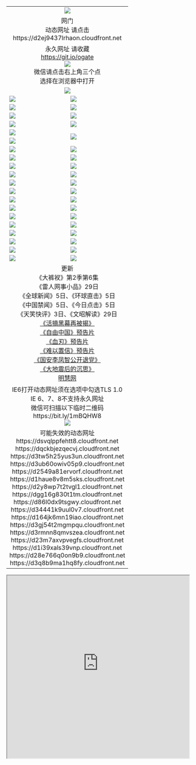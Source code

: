 ﻿<table>
  <tr></tr>
  <tr><td colspan=2 align=center><img src="https://cloud.githubusercontent.com/assets/11880933/13434984/f430fae2-e012-11e5-814f-c2df1e82b247.jpg" /></td></tr>
  <tr><td colspan=2 align=center>网门<br>动态网址 请点击
<br>https://d2ej9437lrhaon.cloudfront.net
    </td>
  </tr>
  <tr>
    <td colspan=2 align=center>永久网址 请收藏<br/><a href="https://git.io/ogate" target="_blank">https://git.io/ogate</a><br/><a href="https://d2ej9437lrhaon.cloudfront.net/Up/0WMGDL2.png" target="_blank"><img src="https://d2ej9437lrhaon.cloudfront.net/Up/0WMGD2.png"/></a>
    <br>微信请点击右上角三个点<br>选择在浏览器中打开<br></td>
  </tr>
  <tr>
    <td colspan=2 align=center><a href="https://d2ej9437lrhaon.cloudfront.net/ogUP.aspx?name=0oGate.apk" target="_blank"><img src="https://d2ej9437lrhaon.cloudfront.net/Up/0WMAZ.jpg" /></a></td>
  </tr>
  <tr>
    <td><a href="https://d2ej9437lrhaon.cloudfront.net/ogNice.aspx" target="_blank"><img src="https://d2ej9437lrhaon.cloudfront.net/Up/0WCYY.jpg" /></a></td>
    <td><a href="https://d2ej9437lrhaon.cloudfront.net/onCO.aspx?ob=600%E4%BA%8B%E7%89%A9&op=%E5%A2%9E%E5%88%A0%E6%94%B9&args=WH1~%23%E7%B1%BB%E5%9E%8B6%E6%96%B0%E9%97%BB%7c%23%E7%B1%BB%E5%9E%8B6%E8%AF%84%E8%AE%BA&mode=" target="_blank"><img src="https://d2ej9437lrhaon.cloudfront.net/Up/0WZTT.jpg" /></a></td> 
  </tr>
  <tr>
    <td><a href="https://d2ej9437lrhaon.cloudfront.net/ogDY.aspx" target="_blank"><img src="https://d2ej9437lrhaon.cloudfront.net/Up/0FK.jpg" /></a></td>
    <td><a href="https://d2ej9437lrhaon.cloudfront.net/ogST.aspx" target="_blank"><img src="https://d2ej9437lrhaon.cloudfront.net/Up/0ST.jpg" /></a></td> 
  </tr>
  <tr>
    <!--td rowspan=2><a href="https://d2ej9437lrhaon.cloudfront.net/ogUP.aspx?name=WJ.mp4&count=T:1,480P:1" target="_blank"><img src="https://d2ej9437lrhaon.cloudfront.net/Up/WJ.jpg" /></a></td-->
    <td><a href="https://d2ej9437lrhaon.cloudfront.net/ogUP.aspx?name=11DKC.mp4&count=T:2,2:6,1:16" target="_blank"><img src="https://d2ej9437lrhaon.cloudfront.net/Up/11DKC.jpg" /></a></td> 
    <td><div><a href="https://d2ej9437lrhaon.cloudfront.net/ogUP.aspx?name=LRWS.mp4&count=7B:8,6B:44,5A:10,5B:35,4A:14,4B:19,3A:10,3B:26,2A:16,2B:21,1A:23,1B:29&current=7B:8" target="_blank"><img src="https://d2ej9437lrhaon.cloudfront.net/Up/LRWS.jpg" /></a></td>
   </tr>
  <tr>
    <td><a href="https://d2ej9437lrhaon.cloudfront.net/ogUP.aspx?name=LRSH.mp4&count=W:13,2:10" target="_blank"><img src="https://d2ej9437lrhaon.cloudfront.net/Up/LRSH.jpg" /></a></td>
    <td><a href="https://d2ej9437lrhaon.cloudfront.net/ogNiceVedio.aspx" target="_blank"><img src="https://d2ej9437lrhaon.cloudfront.net/Up/TGKDY.jpg" /></a></td>
  </tr>
  <tr>
    <td><a href="https://d2ej9437lrhaon.cloudfront.net/ogUP.aspx?name=JQR.mp4&count=2" target="_blank"><img src="https://d2ej9437lrhaon.cloudfront.net/Up/JQR.jpg" /></a></td>   
    <td rowspan=2><a href="https://d2ej9437lrhaon.cloudfront.net/ogUP.aspx?name=JP.mp4&count=9" target="_blank"><img src="https://d2ej9437lrhaon.cloudfront.net/Up/JP.jpg" /></td>
  </tr>
  <tr>
    <td><a href="https://d2ej9437lrhaon.cloudfront.net/ogUP.aspx?name=WH.mp4" target="_blank"><img src="https://d2ej9437lrhaon.cloudfront.net/Up/WH.jpg" /></a></td>
  </tr>
  <tr>
    <td><a href="https://d2ej9437lrhaon.cloudfront.net/ogUP.aspx?name=SSZJ.mp4&count=SP:6,480P:9" target="_blank"><img src="https://d2ej9437lrhaon.cloudfront.net/Up/SSZJ.jpg" /></a></td>
    <td><a href="https://d2ej9437lrhaon.cloudfront.net/ogUP.aspx?name=ZY.mp4&count=2015:16" target="_blank"><img src="https://d2ej9437lrhaon.cloudfront.net/Up/ZY.jpg" /></a</td>
  </tr>
  <tr>
    <td><a href="https://d2ej9437lrhaon.cloudfront.net/ogUP.aspx?name=XTFY.mp4&count=B:2,A:24" target="_blank"><img src="https://d2ej9437lrhaon.cloudfront.net/Up/XTFY.jpg" /></a></td>
    <td><a href="https://d2ej9437lrhaon.cloudfront.net/ogUP.aspx?name=1XQK.mp4&count=13" target="_blank"><img src="https://d2ej9437lrhaon.cloudfront.net/Up/1XQK.jpg" /></a</td>
  </tr>
  <tr>
    <td><a href="https://d2ej9437lrhaon.cloudfront.net/ogUP.aspx?name=1LYF.mp4&count=2" target="_blank"><img src="https://d2ej9437lrhaon.cloudfront.net/Up/1LYF0.jpg" /></a></td>
    <td><a href="https://d2ej9437lrhaon.cloudfront.net/ogUP.aspx?name=1ZGC.mp4&count=6" target="_blank"><img src="https://d2ej9437lrhaon.cloudfront.net/Up/1ZGC0.jpg" /></a></td>
  </tr>
  <tr>
    <td><a href="https://d2ej9437lrhaon.cloudfront.net/ogUP.aspx?name=1ZKM.mp4&count=3&current=3" target="_blank"><img src="https://d2ej9437lrhaon.cloudfront.net/Up/1ZKM0.jpg" /></a></td>  
    <td><a href="https://d2ej9437lrhaon.cloudfront.net/ogUP.aspx?name=1WWY.mp4&count=6&current=6" target="_blank"><img src="https://d2ej9437lrhaon.cloudfront.net/Up/1WWY0.jpg" /></a></td>
  </tr>
  <tr>
    <td><a href="https://d2ej9437lrhaon.cloudfront.net/ogUP.aspx?name=10JGY.mp4&count=3" target="_blank"><img src="https://d2ej9437lrhaon.cloudfront.net/Up/10JGY0.jpg" /></a></td>
    <td><a href="https://d2ej9437lrhaon.cloudfront.net/ogUP.aspx?name=10CYS.mp4&count=2" target="_blank"><img src="https://d2ej9437lrhaon.cloudfront.net/Up/10CYS0.jpg" /></a></td>
  </tr>
  <tr>
    <td><a href="https://d2ej9437lrhaon.cloudfront.net/ogUP.aspx?name=4SQQ.mp4&count=201603:5,201602:20,201601:21&current=201603:5" target="_blank"><img src="https://d2ej9437lrhaon.cloudfront.net/Up/4SQQ0.jpg"/></a></td>
    <td><a href="https://d2ej9437lrhaon.cloudfront.net/ogUP.aspx?name=4SHQ.mp4&count=201603:5,201602:27,201601:28&current=201603:5" target="_blank"><img src="https://d2ej9437lrhaon.cloudfront.net/Up/4SHQ0.jpg"/></a></td>
  </tr>
  <tr>
    <td><a href="https://d2ej9437lrhaon.cloudfront.net/ogUP.aspx?name=4SZG.mp4&count=201603:5,201602:21,201601:23&current=201603:5" target="_blank"><img src="https://d2ej9437lrhaon.cloudfront.net/Up/4SZG0.jpg"/></a></td>
    <td><a href="https://d2ej9437lrhaon.cloudfront.net/ogUP.aspx?name=4SDJ.mp4&count=201603A:5,201603B:4,201602A:24,201602B:7,201601A:48,201601B:6&current=201603A:5" target="_blank"><img src="https://d2ej9437lrhaon.cloudfront.net/Up/4SDJ0.jpg"/></a></td>
  </tr>
  <tr>
    <td><a href="https://d2ej9437lrhaon.cloudfront.net/ogUP.aspx?name=4CTX.mp4&count=201603:1,201602:3,201601:4&current=201603:1" target="_blank"><img src="https://d2ej9437lrhaon.cloudfront.net/Up/4CTX0.jpg"/></a></td>
    <td><a href="https://d2ej9437lrhaon.cloudfront.net/ogUP.aspx?name=4CWZ.mp4&count=201602:4,201601:4&current=201602:4" target="_blank"><img src="https://d2ej9437lrhaon.cloudfront.net/Up/4CWZ0.jpg"/></a></td>
  </tr>
  <tr>
    <td><a href="https://d2ej9437lrhaon.cloudfront.net/onUP.aspx?name=https://d2t6x1lwzcff38.cloudfront.net/" target="_blank"><img src="https://d2ej9437lrhaon.cloudfront.net/Up/0DTW.jpg"/></a></td>
    <td><a href="https://d2ej9437lrhaon.cloudfront.net/onUP.aspx?name=https://d240ns8up8earz.cloudfront.net/acenter/" target="_blank"><img src="https://d2ej9437lrhaon.cloudfront.net/Up/0TDW.jpg" /></a></td>
  </tr>
  <tr>
    <td><a href="https://d2ej9437lrhaon.cloudfront.net/onUP.aspx?name=https://d4508d6vomz2p.cloudfront.net/gb/nsc413.htm" target="_blank"><img src="https://d2ej9437lrhaon.cloudfront.net/Up/0DJY.jpg" /></a></td>
    <td><a href="https://d2ej9437lrhaon.cloudfront.net/onUP.aspx?name=https://d3bxwq7vzudb5l.cloudfront.net/xtr/gb/prog204.html" target="_blank"><img src="https://d2ej9437lrhaon.cloudfront.net/Up/0XTR.jpg" /></a></td>
  </tr>
  <tr>
    <td><a href="https://d2ej9437lrhaon.cloudfront.net/onUP.aspx?name=https://d3aj00iefsmfgc.cloudfront.net/" target="_blank"><img src="https://d2ej9437lrhaon.cloudfront.net/Up/0MHW.jpg" /></a></td>
    <td><a href="https://d2ej9437lrhaon.cloudfront.net/onUP.aspx?name=https://d1lcj91uv80klr.cloudfront.net/" target="_blank"><img src="https://d2ej9437lrhaon.cloudfront.net/Up/0ZJW.jpg" /></a></td>
  </tr>
  <tr>
    <td><a href="https://d2ej9437lrhaon.cloudfront.net/ogUP.aspx?name=0FG.zip" target="_blank"><img src="https://d2ej9437lrhaon.cloudfront.net/Up/0FG.jpg" /></a></td>
    <td><a href="https://d2ej9437lrhaon.cloudfront.net/ogUP.aspx?name=0FGA.apk" target="_blank"><img src="https://d2ej9437lrhaon.cloudfront.net/Up/0FGA.jpg" /></a></td>
  </tr>
  <tr>
    <td><a href="https://d2ej9437lrhaon.cloudfront.net/ogUP.aspx?name=0U.zip" target="_blank"><img src="https://d2ej9437lrhaon.cloudfront.net/Up/0U.jpg" /></a></td>
    <td><a href="https://d2ej9437lrhaon.cloudfront.net/ogUP.aspx?name=0UA.apk" target="_blank"><img src="https://d2ej9437lrhaon.cloudfront.net/Up/0UA.jpg" /></a></td>
  </tr>
  <tr>
    <td><a href="https://d2ej9437lrhaon.cloudfront.net/ogUP.aspx?name=0iPPOTV.zip" target="_blank"><img src="https://d2ej9437lrhaon.cloudfront.net/Up/0iPPOTV.jpg" /></a></td>
    <td><a href="https://d2ej9437lrhaon.cloudfront.net/ogUP.aspx?name=0iNTD.apk" target="_blank"><img src="https://d2ej9437lrhaon.cloudfront.net/Up/0iNTD.jpg" /></a></td>
  </tr>
  <tr>
    <td colspan=2 align=center>更新<br>
      《大裤衩》第2季第6集<br>
      《雷人网事小品》29日<br>
      《全球新闻》5日、《环球直击》5日<br>
      《中国禁闻》5日、《今日点击》5日<br>
      《天笑快评》3日、《文昭解读》29日<br>
      <a href="https://d2ej9437lrhaon.cloudfront.net/ogUP.aspx?name=SSZJ480P9.mp4" target="_blank">《活摘黑幕再被揭》</a><br>
      <a href="https://d2ej9437lrhaon.cloudfront.net/ogUP.aspx?name=11ZYZG0.mp4" target="_blank">《自由中国》预告片</a><br>
      <a href="https://d2ej9437lrhaon.cloudfront.net/ogUP.aspx?name=11XR.mp4" target="_blank">《血刃》预告片</a><br>
      <a href="https://d2ej9437lrhaon.cloudfront.net/ogUP.aspx?name=11NYZX.mp4&count=2" target="_blank">《难以置信》预告片</a><br>
      <a href="https://d2ej9437lrhaon.cloudfront.net/ogUP.aspx?name=4LFZ.mp4" target="_blank">《国安李凤智公开退党》</a><br>
      <a href="https://d2ej9437lrhaon.cloudfront.net/ogUP.aspx?name=4DDZHDCS.mp4" target="_blank">《大地震后的沉思》</a><br>
      <a href="https://d2ej9437lrhaon.cloudfront.net/onUP.aspx?name=https://www.minghui.org/" target="_blank">明慧网</a></td>
    </td>
  </tr>
  <tr>
    <td colspan=2 align=center>IE6打开动态网址须在选项中勾选TLS 1.0<br/>IE 6、7、8不支持永久网址<br/>
      微信可扫描以下临时二维码<br/>https://bit.ly/1mBQHW8<br/><a href="https://d2ej9437lrhaon.cloudfront.net/Up/0WMGDL3.png" target="_blank"><img src="https://d2ej9437lrhaon.cloudfront.net/Up/0WMGD3.png"/></a><br>
  </tr>
  <tr>
    <td colspan=2 align=center>可能失效的动态网址
<br>https://dsvqlppfehtt8.cloudfront.net
<br>https://dqckbjezqecvj.cloudfront.net
<br>https://d3tw5h25yus3un.cloudfront.net
<br>https://d3ub60owiv05p9.cloudfront.net
<br>https://d2549a81ervorf.cloudfront.net
<br>https://d1haue8v8m5sks.cloudfront.net
<br>https://d2y8wp7t2tvgl1.cloudfront.net
<br>https://dgg16g830t1tm.cloudfront.net
<br>https://d86l0dx9tsgwy.cloudfront.net
<br>https://d34441k9uul0v7.cloudfront.net
<br>https://d164jk6mn19iao.cloudfront.net
<br>https://d3gj54t2mgmpqu.cloudfront.net
<br>https://d3rmnn8qmvszea.cloudfront.net
<br>https://d23m7axvpvegfs.cloudfront.net
<br>https://d1i39xals39vnp.cloudfront.net
<br>https://d28e766q0on9b9.cloudfront.net
<br>https://d3q8b9ma1hq8fy.cloudfront.net
    </td>
  </tr>
</table>
<iframe width="480" height="480" src="https://d2ej9437lrhaon.cloudfront.net/og.htm"></iframe>
